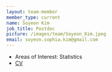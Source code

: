 ```yaml
---
layout: team-member
member_type: current
name: Soyeon Kim
job_title: Postdoc
picture: /images/team/Soyeon_Kim.jpeg
email: soyeon.sophia.kim@gmail.com
---
```


- Areas of Interest: Statistics
- [CV](https://www.dropbox.com/s/67g1nv5lpt9yusp/SKimCV_postdoc3.pdf?dl=0)

